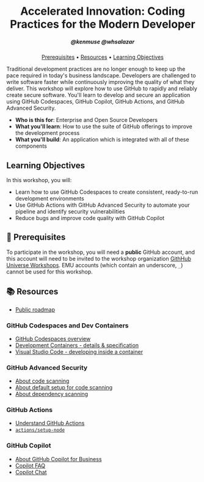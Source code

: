 <h1 align="center">Accelerated Innovation: Coding Practices for the Modern Developer</h1>
<h5 align="center">@kenmuse @whsalazar</h5>

<p align="center">
  <a href="#mega-prerequisites">Prerequisites</a> •  
  <a href="#books-resources">Resources</a> •
  <a href="#learning-objectives">Learning Objectives</a>
</p>

Traditional development practices are no longer enough to keep up the pace required in today's business landscape. Developers are challenged to write software faster while continuously improving the quality of what they deliver. This workshop will explore how to use GitHub to rapidly and reliably create secure software. You'll learn to develop and secure an application using GitHub Codespaces, GitHub Copilot, GitHub Actions, and GitHub Advanced Security.

- **Who is this for**: Enterprise and Open Source Developers
- **What you'll learn**: How to use the suite of GitHub offerings to improve the development process
- **What you'll build**: An application which is integrated with all of these components

## Learning Objectives

In this workshop, you will:

- Learn how to use GitHub Codespaces to create consistent, ready-to-run development environments
- Use GitHub Actions with GitHub Advanced Security to automate your pipeline and identify security vulnerabilities
- Reduce bugs and improve code quality with GitHub Copilot

## :mega: Prerequisites

To participate in the workshop, you will need a **public** GitHub account, and this account will need to be invited to the workshop organization [GithHub Universe Workshops](https://github.com/githubuniverseworkshops). EMU accounts (which contain an underscore, `_`) cannot be used for this workshop.

## :books: Resources

- [Public roadmap](https://github.com/github/roadmap)

### GitHub Codespaces and Dev Containers

- [GitHub Codespaces overview](https://docs.github.com/en/codespaces/overview)
- [Development Containers - details & specification](https://containers.dev/)
- [Visual Studio Code - developing inside a container](https://code.visualstudio.com/docs/devcontainers/containers)

### GitHub Advanced Security

- [About code scanning](https://docs.github.com/en/code-security/code-scanning/enabling-code-scanning/configuring-default-setup-for-code-scanning)
- [About default setup for code scanning](https://docs.github.com/en/enterprise-cloud@latest/code-security/code-scanning/enabling-code-scanning/configuring-default-setup-for-code-scanning#about-default-setup)
- [About dependency scanning](https://docs.github.com/en/free-pro-team@latest/github/managing-security-vulnerabilities/about-alerts-for-vulnerable-dependencies)

### GitHub Actions

- [Understand GitHub Actions](https://docs.github.com/en/actions/learn-github-actions/understanding-github-actions)
- [`actions/setup-node`](https://github.com/actions/setup-node)

### GitHub Copilot

- [About GitHub Copilot for Business](https://docs.github.com/en/copilot/overview-of-github-copilot/about-github-copilot-for-business)
- [Copilot FAQ](https://github.com/features/copilot#faq)
- [Copilot Chat](https://docs.github.com/en/copilot/github-copilot-chat/about-github-copilot-chat)
